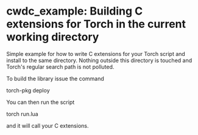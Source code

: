 # cwdc_example: Building C extensions for Torch in the current working directory 

Simple example for how to write C extensions for your Torch script and install
to the same directory. Nothing outside this directory is touched and Torch's 
regular search path is not polluted.

To build the library issue the command 

   torch-pkg deploy
   
You can then run the script

   torch run.lua
   
and it will call your C extensions.
